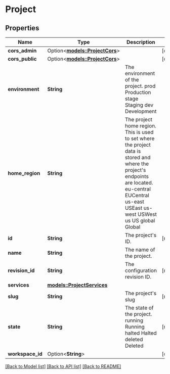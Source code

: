 # Project

## Properties

Name | Type | Description | Notes
------------ | ------------- | ------------- | -------------
**cors_admin** | Option<[**models::ProjectCors**](projectCors.md)> |  | [optional]
**cors_public** | Option<[**models::ProjectCors**](projectCors.md)> |  | [optional]
**environment** | **String** | The environment of the project. prod Production stage Staging dev Development | 
**home_region** | **String** | The project home region.  This is used to set where the project data is stored and where the project's endpoints are located. eu-central EUCentral us-east USEast us-west USWest us US global Global | 
**id** | **String** | The project's ID. | [readonly]
**name** | **String** | The name of the project. | 
**revision_id** | **String** | The configuration revision ID. | [readonly]
**services** | [**models::ProjectServices**](projectServices.md) |  | 
**slug** | **String** | The project's slug | [readonly]
**state** | **String** | The state of the project. running Running halted Halted deleted Deleted | [readonly]
**workspace_id** | Option<**String**> |  | [optional]

[[Back to Model list]](../README.md#documentation-for-models) [[Back to API list]](../README.md#documentation-for-api-endpoints) [[Back to README]](../README.md)


